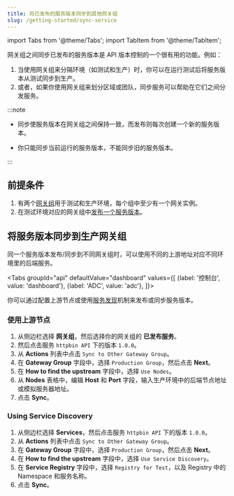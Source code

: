 ```yaml
---
title: 将已发布的服务版本同步到其他网关组
slug: /getting-started/sync-service
---
```


import Tabs from '@theme/Tabs';
import TabItem from '@theme/TabItem';

网关组之间同步已发布的服务版本是 API 版本控制的一个很有用的功能。例如：

1. 当使用网关组来分隔环境（如测试和生产）时，你可以在运行测试后将服务版本从测试同步到生产。
2. 或者，如果你使用网关组来划分区域或团队，同步服务可以帮助在它们之间分发服务。

:::note

* 同步使服务版本在网关组之间保持一致，而发布则每次创建一个新的服务版本。

* 你只能同步当前运行的服务版本，不能同步旧的服务版本。

:::

## 前提条件

1. 有两个[网关组](./add-gateway-group.md)用于测试和生产环境，每个组中至少有一个网关实例。
2. 在测试环境对应的网关组中[发布一个服务版本](./publish-service.md)。

## 将服务版本同步到生产网关组

同一个服务版本发布/同步到不同网关组时，可以使用不同的上游地址对应不同环境里的后端服务。

<Tabs
groupId="api"
defaultValue="dashboard"
values={[
{label: '控制台', value: 'dashboard'},
{label: 'ADC', value: 'adc'},
]}>
<TabItem value="dashboard">

你可以通过配置上游节点或使用[服务发现](../key-concepts/service-discovery.md)机制来发布或同步服务版本。

### 使用上游节点

1. 从侧边栏选择 **网关组**，然后选择你的网关组的 **已发布服务**。
2. 然后点击服务 `httpbin API` 下的版本 `1.0.0`。
2. 从 **Actions** 列表中点击 `Sync to Other Gateway Group`。
3. 在 **Gateway Group** 字段中，选择 `Production Group`，然后点击 **Next**。
4. 在 **How to find the upstream** 字段中，选择 `Use Nodes`。
5. 从 **Nodes** 表格中，编辑 **Host** 和 **Port** 字段，输入生产环境中的后端节点地址或模拟服务器地址。
6. 点击 **Sync**。

### Using Service Discovery

1. 从侧边栏选择 **Services**，然后点击服务 `httpbin API` 下的版本 `1.0.0`。
2. 从 **Actions** 列表中点击 `Sync to Other Gateway Group`。
3. 在 **Gateway Group** 字段中，选择 `Production Group`，然后点击 **Next**。
4. 在 **How to find the upstream** 字段中，选择 `Use Service Discovery`。
5. 在 **Service Registry** 字段中，选择 `Registry for Test`，以及 Registry 中的 Namespace 和服务名称。
6. 点击 **Sync**。

</TabItem>

